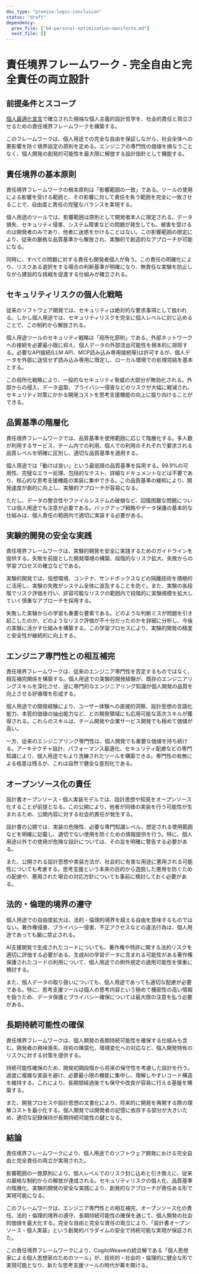```yaml
---
doc_type: "premise-logic-conclusion"
status: "draft"
dependency:
  prev_file: ["04-personal-optimization-manifesto.md"]
  next_file: []
---
```


# 責任境界フレームワーク - 完全自由と完全責任の両立設計

## 前提条件とスコープ

[個人最適化宣言](04-personal-optimization-manifesto.md)で確立された極端な個人主義的設計哲学を、社会的責任と両立させるための責任境界フレームワークを構築する。

このフレームワークは、個人用途での完全な自由を保証しながら、社会全体への悪影響を防ぐ境界設定の原則を定める。エンジニアの専門性の価値を損なうことなく、個人開発の創発的可能性を最大限に解放する設計指針として機能する。

## 責任境界の基本原則

責任境界フレームワークの根本原則は「影響範囲の一致」である。ツールの使用による影響を受ける範囲と、その影響に対して責任を負う範囲を完全に一致させることで、自由度と責任の完璧なバランスを実現する。

個人用途のツールでは、影響範囲は原則として開発者本人に限定される。データ損失、セキュリティ侵害、システム障害などの問題が発生しても、被害を受けるのは開発者のみであり、他者に迷惑をかけることはない。この影響範囲の限定により、従来の厳格な品質基準から解放され、実験的で創造的なアプローチが可能になる。

同時に、すべての問題に対する責任も開発者個人が負う。この責任の明確化により、リスクある選択をする場合の判断基準が明確になり、無責任な実験を防止しながら建設的な挑戦を促進する仕組みが確立される。

## セキュリティリスクの個人化戦略

従来のソフトウェア開発では、セキュリティは絶対的な要求事項として扱われる。しかし個人用途では、セキュリティリスクを完全に個人レベルに封じ込めることで、この制約から解放される。

個人用途ツールのセキュリティ戦略は「局所化原則」である。外部ネットワークへの接続を必要最小限に抑え、個人データの外部流出可能性を根本的に排除する。必要なAPI接続(LLM API、MCP読み込み専用接続等)は許可するが、個人データを外部に送信せず読み込み専用に限定し、ローカル環境での処理完結を基本とする。

この局所化戦略により、一般的なセキュリティ脅威の大部分が無効化される。外部からの侵入、データ盗取、プライバシー侵害などのリスクが大幅に軽減され、セキュリティ対策にかかる開発コストを思考支援機能の向上に振り向けることができる。

## 品質基準の階層化

責任境界フレームワークでは、品質基準を使用範囲に応じて階層化する。多人数が利用するサービス、チーム内での利用、個人での利用のそれぞれで要求される品質レベルを明確に区別し、適切な品質基準を適用する。

個人用途では「動けば良い」という最低限の品質基準を採用する。99.9%の可用性、完璧なエラー処理、包括的なテスト、詳細なドキュメントなどは不要であり、核心的な思考支援機能の実装に集中できる。この品質基準の緩和により、開発速度が劇的に向上し、実験的アプローチが容易になる。

ただし、データの整合性やファイルシステムの破損など、回復困難な問題については個人用途でも注意が必要である。バックアップ戦略やデータ保護の基本的な仕組みは、個人責任の範囲内で適切に実装する必要がある。

## 実験的開発の安全な実践

責任境界フレームワークは、実験的開発を安全に実践するためのガイドラインを提供する。失敗を前提とした開発環境の構築、段階的なリスク拡大、失敗からの学習プロセスの確立などである。

実験的開発では、仮想環境、コンテナ、サンドボックスなどの隔離技術を積極的に活用し、実験の失敗がシステム全体に波及することを防ぐ。また、実験の各段階でリスク評価を行い、許容可能なリスクの範囲内で段階的に実験規模を拡大していく慎重なアプローチを採用する。

失敗した実験からの学習も重要な要素である。どのような判断ミスが問題を引き起こしたのか、どのようなリスク評価が不十分だったのかを詳細に分析し、今後の実験に活かす仕組みを構築する。この学習プロセスにより、実験的開発の精度と安全性が継続的に向上する。

## エンジニア専門性との相互補完

責任境界フレームワークは、従来のエンジニア専門性を否定するものではなく、相互補完関係を構築する。個人用途での実験的開発経験が、既存のエンジニアリングスキルを深化させ、逆に専門的なエンジニアリング知識が個人開発の品質を向上させる好循環を形成する。

個人用途での開発経験により、ユーザー体験への直接的洞察、設計思想の言語化能力、本質的価値の抽出能力など、どの開発領域にも応用可能な高次スキルが獲得される。これらのスキルは、チーム開発や企業サービス開発でも極めて価値が高い。

一方、従来のエンジニアリング専門性は、個人開発でも重要な価値を持ち続ける。アーキテクチャ設計、パフォーマンス最適化、セキュリティ配慮などの専門知識により、個人用途でもより洗練されたツールを構築できる。専門性の有無による格差は残るが、これは自然で健全な差別化である。

## オープンソース化の責任

設計書オープンソース・個人実装モデルでは、設計思想や知見をオープンソース化することが前提となる。この公開により、他者が同様の実装を行う可能性が生まれるため、公開内容に対する社会的責任が発生する。

設計書の公開では、実装の危険性、必要な専門知識レベル、想定される使用範囲などを明確に記載し、適切でない使用を防ぐための情報提供を行う。特に、個人用途以外での使用が危険な設計については、その旨を明確に警告する必要がある。

また、公開される設計思想や実装方法が、社会的に有害な用途に悪用される可能性についても考慮する。思考支援という本来の目的から逸脱した悪用を防ぐための配慮や、悪用された場合の対応方針についても事前に検討しておく必要がある。

## 法的・倫理的境界の遵守

個人用途での自由度拡大は、法的・倫理的境界を超える自由を意味するものではない。著作権侵害、プライバシー侵害、不正アクセスなどの違法行為は、個人用途であっても厳に禁止される。

AI支援開発で生成されたコードについても、著作権や特許に関する法的リスクを適切に評価する必要がある。生成AIの学習データに含まれる可能性がある著作権保護されたコードの利用について、個人用途での例外規定の適用可能性を慎重に検討する。

また、個人データの取り扱いについても、個人用途であっても適切な配慮が必要である。特に、思考支援ツールは個人の思考内容という極めて機密性の高い情報を扱うため、データ保護とプライバシー確保については最大限の注意を払う必要がある。

## 長期持続可能性の確保

責任境界フレームワークは、個人開発の長期持続可能性を確保する仕組みも含む。開発者の興味喪失、技術の陳腐化、環境変化への対応など、個人開発特有のリスクに対する対策を提供する。

持続可能性確保のため、開発初期段階から将来の保守性を考慮した設計を行う。過度に複雑な実装を避け、必要最小限の機能に集中し、理解しやすいコード構造を維持する。これにより、長期間経過後でも保守や改良が容易に行える基盤を構築する。

また、開発プロセスや設計思想の文書化により、将来的に開発を再開する際の理解コストを最小化する。個人開発では開発者の記憶に依存する部分が大きいため、適切な記録保持が長期持続可能性の鍵となる。

## 結論

責任境界フレームワークにより、個人用途でのソフトウェア開発における完全自由と完全責任の両立が実現された。

影響範囲の一致原則により、個人レベルでのリスク封じ込めと引き換えに、従来の厳格な制約からの解放が達成される。セキュリティリスクの個人化、品質基準の階層化、実験的開発の安全な実践により、創発的なアプローチが責任ある形で実現可能になる。

このフレームワークは、エンジニア専門性との相互補完、オープンソース化の責任、法的・倫理的境界の遵守、長期持続可能性の確保を通じて、個人開発の社会的価値を最大化する。完全な自由と完全な責任の両立により、「設計書オープンソース・個人実装」という創発的パラダイムの安全で持続可能な実現が保証された。

この責任境界フレームワークにより、CogitoWeaveの統合解である「個人思想家による個人思想家のためのツール」が、技術的・社会的・倫理的に健全な形で実現可能となり、新たな思考支援ツールの時代が幕を開ける。
